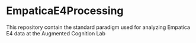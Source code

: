 # EmpaticaE4Processing
This repository contain the standard paradigm used for analyzing Empatica E4 data at the Augmented Cognition Lab 
